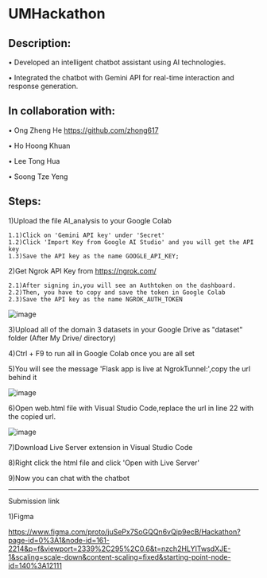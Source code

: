 # UMHackathon

## Description:

•	Developed an intelligent chatbot assistant using AI technologies.

•	Integrated the chatbot with Gemini API for real-time interaction and response generation. 

## In collaboration with:

• Ong Zheng He https://github.com/zhong617 

• Ho Hoong Khuan

• Lee Tong Hua

• Soong Tze Yeng

## Steps: 


1)Upload the file AI_analysis to your Google Colab

	1.1)Click on 'Gemini API key' under 'Secret' 
	1.2)Click 'Import Key from Google AI Studio' and you will get the API key
	1.3)Save the API key as the name GOOGLE_API_KEY;
  
2)Get Ngrok API Key from https://ngrok.com/

	2.1)After signing in,you will see an Authtoken on the dashboard.
	2.2)Then, you have to copy and save the token in Google Colab
	2.3)Save the API key as the name NGROK_AUTH_TOKEN

![image](https://github.com/user-attachments/assets/313bb26e-f4fe-497f-8c5a-e4a05bb38a58)

3)Upload all of the domain 3 datasets in your Google Drive as "dataset" folder (After My Drive/ directory) 

4)Ctrl + F9 to run all in Google Colab once you are all set

5)You will see the message 'Flask app is live at NgrokTunnel:',copy the url behind it

![image](https://github.com/user-attachments/assets/08a5bef0-ee80-4a8e-beaa-850aca3f7a82)

6)Open web.html file with Visual Studio Code,replace the url in line 22 with the copied url.

![image](https://github.com/user-attachments/assets/d97c43fc-6a98-47b5-8a8d-b2fedd9fb9f8)

7)Download Live Server extension in Visual Studio Code

8)Right click the html file and click 'Open with Live Server'

9)Now you can chat with the chatbot

---------------------------------------------------
Submission link 

1)Figma

https://www.figma.com/proto/juSePx7SoGQQn6vQip9ecB/Hackathon?page-id=0%3A1&node-id=161-2214&p=f&viewport=2339%2C295%2C0.6&t=nzch2HLYITwsdXJE-1&scaling=scale-down&content-scaling=fixed&starting-point-node-id=140%3A12111


